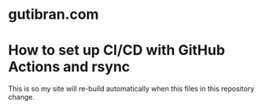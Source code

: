 # gutibran.com

# How to set up CI/CD with GitHub Actions and rsync
This is so my site will re-build automatically when this files in this repository change.

